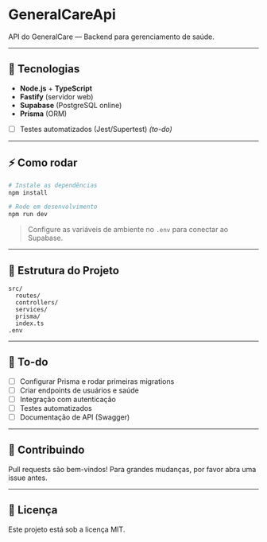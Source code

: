 # GeneralCareApi

API do GeneralCare — Backend para gerenciamento de saúde.

---

## 🚀 Tecnologias

- **Node.js** + **TypeScript**
- **Fastify** (servidor web)
- **Supabase** (PostgreSQL online)
- **Prisma** (ORM)
- [ ] Testes automatizados (Jest/Supertest) *(to-do)*

---

## ⚡️ Como rodar

```bash
# Instale as dependências
npm install

# Rode em desenvolvimento
npm run dev
````

> Configure as variáveis de ambiente no `.env` para conectar ao Supabase.

---

## 📂 Estrutura do Projeto

```
src/
  routes/
  controllers/
  services/
  prisma/
  index.ts
.env
```

---

## 📝 To-do

* [ ] Configurar Prisma e rodar primeiras migrations
* [ ] Criar endpoints de usuários e saúde
* [ ] Integração com autenticação
* [ ] Testes automatizados
* [ ] Documentação de API (Swagger)

---

## 🤝 Contribuindo

Pull requests são bem-vindos! Para grandes mudanças, por favor abra uma issue antes.

---

## 📄 Licença

Este projeto está sob a licença MIT.


